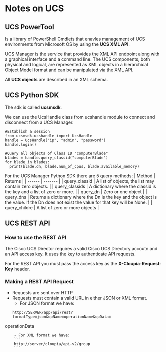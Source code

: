 # Notes on UCS

## UCS PowerTool
Is a library of PowerShell Cmdlets that enavles management of UCS environments from Microsoft OS by using the **UCS XML API**.

UCS Manager is the service that provides the XML API endpoint along with a graphical interface and a command line. The UCS components, both physical and logical, are represented as XML objects in a hierarchical Object Model format and can be manipulated via the XML API.

All **UCS objects** are described in an XML schema.

## UCS Python SDK
The sdk is called **ucsmsdk**.

We can use the UcsHandle class from ucshandle module to connect and disconnect from a UCS Manager.
```
#Establish a session
from ucsmsdk.ucshandle import UcsHandle
handle = UcsHandle("ip", "admin", "password")
handle.login()

#Query all objects of Class ID "computerBlade"
blades = handle.query_classid("computerBlade")
for blade in blades:
  print(blade.dn, blade.num_of_cpus, blade.available_memory)
```
For the UCS Manager Python SDK there are 5 query methods:
| Method | Returns |
| ------ | ------- |
| query_classid | A list of objects, the list may contain zero objects. |
| query_classids | A dictionary where the classid is the key and a list of zero or more. |
| query_dn | Zero or one object |
| query_dns | Returns a dictionary where the Dn is the key and the object is the value. If the Dn does not exist the value for that key will be None. |
| query_childre | A list of zero or more objects |

## UCS REST API
### How to use the REST API
The Cisoc UCS Director requires a valid Cisco UCS Directory accoutn and an API access key. It uses the key to authenticate API requests.

For the REST API you must pass the access key as the **X-Cloupia-Request-Key** header.

### Making a REST API Request
- Requests are sent over HTTP
- Requests must contain a valid URL in either JSON or XML format.
    - For JSON format we have:
    ```
    http://SERVER/app/api/rest?formatType=json&opName=operationName&opData=
operationData
```
    - For XML format we have:
    ```
    http://server/cloupia/api-v2/group
    ```














